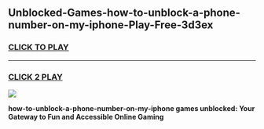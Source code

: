 
## Unblocked-Games-how-to-unblock-a-phone-number-on-my-iphone-Play-Free-3d3ex
<h3>
<a href="https://premium76.site?title=how-to-unblock-a-phone-number-on-my-iphone&ref=23A">CLICK TO PLAY</a></h3>
<hr>

<h3>
<a href="https://premium76.site?title=how-to-unblock-a-phone-number-on-my-iphone&ref=23A">CLICK 2 PLAY</a>
  
</h3>

<a href="https://premium76.site?title=how-to-unblock-a-phone-number-on-my-iphone&ref=23A"><img src="https://clearcache.store/games.png"></a>


**how-to-unblock-a-phone-number-on-my-iphone games unblocked: Your Gateway to Fun and Accessible Online Gaming**
